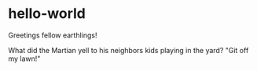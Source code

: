 # hello-world
Greetings fellow earthlings!

What did the Martian yell to his neighbors kids playing in the yard?
"Git off my lawn!"
